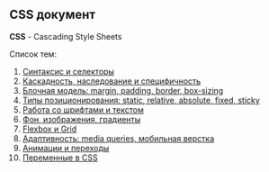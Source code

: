 ## CSS документ ##

**CSS** - Cascading Style Sheets

Список тем:

1. [Синтаксис и селекторы](01.%20Syntax%20and%20selectors.md)
2. [Каскадность, наследование и специфичность](02.%20Cascade,%20inheritance,%20specificity.md)
3. [Блочная модель: margin, padding, border, box-sizing](03.%20Block%20model%20(margin,%20padding,%20border,%20box-sizing).md)
4. [Типы позиционирования: static, relative, absolute, fixed, sticky](04.%20Types%20positioning%20(static,%20relative,%20absolute,%20fixed,%20sticky).md)
5. [Работа со шрифтами и текстом](05.%20Fonts,%20text.md)
6. [Фон, изображения, градиенты](06.%20Background,%20image,%20gradient.md)
7. [Flexbox и Grid](07.%20Flexbox,%20Grid.md)
8. [Адаптивность: media queries, мобильная верстка](08.%20Adaptivities%20(media%20queries,%20mobile%20layout).md)
9. [Анимации и переходы](09.%20Animation,%20transitions.md)
10. [Переменные в CSS](10.%20Variables%20in%20CSS.md)

